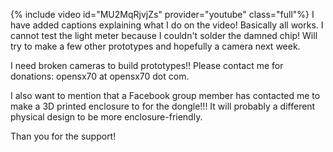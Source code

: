 {% include video id="MU2MqRjvjZs" provider="youtube" class="full"%}
I have added captions explaining what I do on the video!
Basically all works. I cannot test the light meter because I couldn't solder the damned chip! 
Will try to make a few other prototypes and hopefully a camera next week.

I need broken cameras to build prototypes!! Please contact me for donations: opensx70 at opensx70 dot com.

I also want to mention that a Facebook group member has contacted me to make a 3D printed enclosure to for the dongle!!! 
It will probably a different physical design to be more enclosure-friendly.

Than you for the support!
